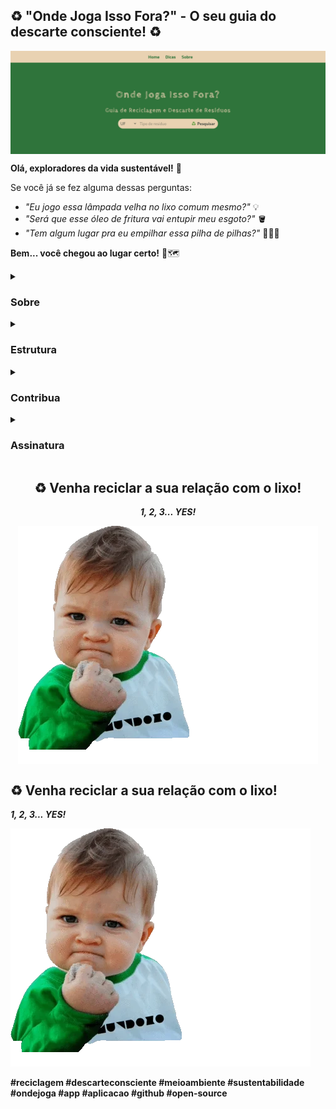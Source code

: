 ## ♻️ "Onde Joga Isso Fora?" - O seu guia do descarte consciente! ♻️ 

<img src="imagens/capa.png" alt="Capa" align="center">

**Olá, exploradores da vida sustentável!** 👋 

Se você já se fez alguma dessas perguntas: 

* *"Eu jogo essa lâmpada velha no lixo comum mesmo?"* 💡
* *"Será que esse óleo de fritura vai entupir meu esgoto?"* 🪣
* *"Tem algum lugar pra eu empilhar essa pilha de pilhas?"* 🔋🔋🔋

**Bem... você chegou ao lugar certo!** 📌🗺️

<details><summary><h3>Sobre</h3></summary>

## 📋 Sobre o "Onde Joga Isso Fora?" 

**"Onde Joga Isso Fora?"** é a aplicação que vai reciclar a ideia de como você deve lidar com seus resíduos. 🗑️  Imagine um lugar onde encontrar um ponto de coleta para qualquer tipo de material é tão fácil quanto pedir um delivery! 🍕

### ⚙️ Como funciona? 

1. **Pesquisa simples:** Digite o tipo de resíduo que você quer descartar (pilhas, remédios, plástico, etc.) e pronto! ✨ O app mostra os locais de coleta mais próximos de você, com informações detalhadas como endereço e horários. 📫🕙
2. **Mágica acontece:** A aplicação vasculha todos os dados dos pontos de descarte e te mostra os resultados que combinam com a sua busca. 📃
3. **Clique e descubra:** Cada resultado te leva para um link com mais informações sobre o ponto de coleta de resíduos. 🔗

### ➕ E mais!

* **Dicas e truques:**  Aprenda dicas de como preparar os itens para descarte e também para reduzir o desperdício e reutilizar materiais, tornando sua vida mais sustentável e menos "lixosa". 🌱 

<img src="imagens/dicas.png" alt="Dicas" align="center">

## ❓ Por que usar o "Onde Joga Isso Fora?" 

* **Diga adeus à confusão:** Jogue fora o que precisa, sem ter que perder tempo pesquisando a fio na internet. 🚫
* **Seja um agente da reciclagem:** Faça a diferença no meio ambiente, cuidando do planeta e descartando tudo no lugar certo.  🦸
* **Viva mais tranquilo:** Descarte os resíduos com segurança e evite problemas com o descarte inadequado. 😌

**Vamos juntos nesta jornada rumo a um futuro mais sustentável!** 💚

## 🌐 Como usar: 

1. **Acesse o link:** [Clique aqui](https://onde-joga-isso-fora.vercel.app/) para abrir a aplicação web e testar a busca na base de dados. 🔗

</details> 

<details><summary><h3>Estrutura</h3></summary>

## 🛠 Tecnologias usadas: 

* **HTML:** A estrutura básica da página, como se fosse a ossatura de um site. 💀
* **CSS:** O estilo da página, deixando tudo bonito e organizado. 💄
* **JavaScript:** A parte mais inteligente, que faz a busca e mostra os resultados na tela. 🧠
* **Google Gemini:** A ferramenta de IA do google que é capaz de fazer coisas inacreditáveis 🪄 (inclusive ajudar muito um desenvolvedor de software 😅).

<div id="techs" align='center'> 

![HTML5 Badge](https://img.shields.io/badge/HTML5-E34F26?style=for-the-badge&labelColor=999999&logo=html5&logoColor=white) 
![CSS3 Badge](https://img.shields.io/badge/CSS3-1572B6?style=for-the-badge&labelColor=999999&logo=css3&logoColor=white) 
![JavaScript Badge](https://img.shields.io/badge/javascript-yellow?style=for-the-badge&labelColor=999999&logo=JavaScript&logoColor=white) 
![Gemini Badge](https://img.shields.io/badge/google_gemini-8E75B2?style=for-the-badge&labelColor=999999&logo=googlegemini&logoColor=white)   

</div>

## 📂 Estrutura do Projeto


## 🚀 Futuras Melhorias

- [ ] **Compartilhamento**: Facilitar o compartilhamento em redes sociais.
- [ ] **Filtros Personalizados**: Adicionar filtros por resíduos ou região.
- [ ] **Geolocalização**: Implementar API do Google Maps para geolizalização dos ecopontos.
- [ ] **Barra de Navegação**: Adicionar mais itens como 'Resíduos' e 'Tratamento'.

</details> 

<details><summary><h3>Contribua</h3></summary>

## 💪 Quer contribuir? 

**🧭 Para melhorar o "Onde Joga Isso Fora?", siga estas etapas:**

1. **🔀 Clone o repositório:** Use o Git para baixar o código para o seu computador. 
2. **🔍 Explore o código:** Navegue pelo código desenvolvido para entender seu funcionamento. 
3. **🛠️ Faça melhorias:** A aplicação web é de código aberto e usa a MIT License. Fique à vontade para implementar melhorias e contribuir com o projeto! 

## 🔬 Observações: 

* **🎲 Dados:** Os dados dos pontos de coleta estão armazenados no arquivo `dados.js`. Você pode adicionar ou modificar esses dados para personalizar a aplicação.
* **📑 Melhorias:** Essa é apenas uma versão inicial da aplicação. Existem muitas possibilidades de melhorias, como:
    * **Base de Dados:** Adicionar pontos de coleta por estados que a aplicação ainda não contempla.
    * **Filtros:** Adicionar filtros para buscar por resíduo ou outras características.
    * **Detalhes:** Mostrar mais detalhes sobre cada resíduo, como tempo de vida, contaminação, periculosidade.
    * **Design:** Melhorar a aparência da página para torná-la mais atraente.

**Sinta-se livre para contribuir para este projeto!** 🙌 Se você tiver alguma dúvida ou quiser colaborar, abra uma issue ou pull request. 😉

</details> 

<details><summary><h3>Assinatura</h3></summary>

## 📜 Licença 

 Este projeto está licenciado sob a licença MIT. Este projeto foi desenvolvido apenas para fins educacionais e não possui fins comerciais.

## 🧑‍💻 Desenvolvido por: 

**Wellington Morais | [Perfil no GitHub](https://github.com/wellingtonmnf)**

* **Deploy: 06/09/2024**
* **Última atualização: 12/09/2024**

## 📝 Notas 

Este projeto foi criado durante a Imersão Dev_ com Gemini realizada pela Alura, entre os dias 02 e 06 setembro de 2024

Por conta de seu propósito educacional, o código JavaScript foi implementado e totalmente comentado para um melhor entendimento daqueles que tiverem dúvidas. 

Quaisquer dúvidas ou esclarecimentos, por favor entrem em contato pelo perfil do GitHub ou quaisquer meios expostos neste.

</details> 

<div id="mensagem" align="center">

## ♻️ Venha reciclar a sua relação com o lixo!  

***1, 2, 3... YES!***

<img src="imagens/giphy.webp" alt="YES gif README.md" align="center">

</div>

## ♻️ Venha reciclar a sua relação com o lixo!  

***1, 2, 3... YES!***

![YES gif README.md](imagens/giphy.webp)

**#reciclagem #descarteconsciente #meioambiente #sustentabilidade #ondejoga #app #aplicacao #github #open-source**